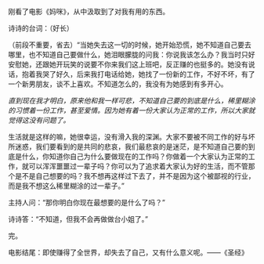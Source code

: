 刚看了电影《妈咪》，从中汲取到了对我有用的东西。

诗诗的台词：（好长）

（前段不重要，省去）“当她失去这一切的时候，她开始恐慌，她不知道自己要去哪里，也不知道自己要做什么，她泪眼朦胧的问我：你说我该怎么办？我当时只好安慰她，还跟她开玩笑的说要不你来我们这上班吧，反正赚的也挺多的。她没有说话，抱着我哭了好久，后来我打电话给她，她找了一份新的工作，不好不坏，有了一个新男朋友，谈不上喜欢。不知道怎么的，我没有为她感到有多开心。

_直到现在我才明白，原来他和我一样可悲，不知道自己要的到底是什么，稀里糊涂的习惯着一份工作，甚至爱情。因为她有着一份大家认为正常的工作，所以大家就觉得这没有问题了。_

生活就是这样的嘛，她很幸运，没有滑入我的深渊。大家不要被不同工作的好与坏所迷惑，我们要看到的是共同的悲哀，我们最悲哀的是迷茫，是不知道自己要的到底是什么，你知道你自己为什么要做现在的工作吗？你做着一个大家认为正常的工作，就可以浑浑噩噩过一辈子吗？你可以为了追求着大家认为好的生活，而不管那个是不是自己想要的吗？我不想再这样过下去了，并不是因为这个被鄙视的行业，而是我不想这么稀里糊涂的过一辈子。”

主持人问：“那你明白你现在最想要的是什么了吗？”

诗诗答：“不知道，但我不会再做做台小姐了。”

完。

电影结尾：即使赚得了全世界，却失去了自己，又有什么意义呢。——《圣经》